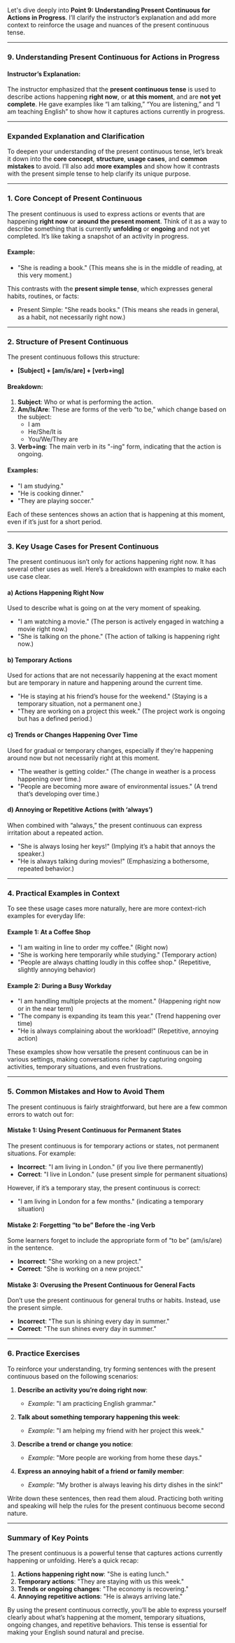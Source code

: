 Let's dive deeply into **Point 9: Understanding Present Continuous for Actions in Progress**. I’ll clarify the instructor’s explanation and add more context to reinforce the usage and nuances of the present continuous tense.

---

### **9. Understanding Present Continuous for Actions in Progress**

#### **Instructor’s Explanation**:
The instructor emphasized that the **present continuous tense** is used to describe actions happening **right now**, or **at this moment**, and are **not yet complete**. He gave examples like “I am talking,” “You are listening,” and “I am teaching English” to show how it captures actions currently in progress.

---

### **Expanded Explanation and Clarification**

To deepen your understanding of the present continuous tense, let’s break it down into the **core concept**, **structure**, **usage cases**, and **common mistakes** to avoid. I’ll also add **more examples** and show how it contrasts with the present simple tense to help clarify its unique purpose.

---

### **1. Core Concept of Present Continuous**

The present continuous is used to express actions or events that are happening **right now** or **around the present moment**. Think of it as a way to describe something that is currently **unfolding** or **ongoing** and not yet completed. It’s like taking a snapshot of an activity in progress.

#### **Example**:
- "She is reading a book." (This means she is in the middle of reading, at this very moment.)

This contrasts with the **present simple tense**, which expresses general habits, routines, or facts:
- Present Simple: "She reads books." (This means she reads in general, as a habit, not necessarily right now.)

---

### **2. Structure of Present Continuous**

The present continuous follows this structure:

- **[Subject] + [am/is/are] + [verb+ing]**

#### **Breakdown**:
1. **Subject**: Who or what is performing the action.
2. **Am/Is/Are**: These are forms of the verb “to be,” which change based on the subject:
   - I am
   - He/She/It is
   - You/We/They are
3. **Verb+ing**: The main verb in its "-ing" form, indicating that the action is ongoing.

#### **Examples**:
- "I am studying."
- "He is cooking dinner."
- "They are playing soccer."

Each of these sentences shows an action that is happening at this moment, even if it’s just for a short period.

---

### **3. Key Usage Cases for Present Continuous**

The present continuous isn’t only for actions happening right now. It has several other uses as well. Here’s a breakdown with examples to make each use case clear.

#### **a) Actions Happening Right Now**
Used to describe what is going on at the very moment of speaking.

- "I am watching a movie." (The person is actively engaged in watching a movie right now.)
- "She is talking on the phone." (The action of talking is happening right now.)

#### **b) Temporary Actions**
Used for actions that are not necessarily happening at the exact moment but are temporary in nature and happening around the current time.

- "He is staying at his friend’s house for the weekend." (Staying is a temporary situation, not a permanent one.)
- "They are working on a project this week." (The project work is ongoing but has a defined period.)

#### **c) Trends or Changes Happening Over Time**
Used for gradual or temporary changes, especially if they’re happening around now but not necessarily right at this moment.

- "The weather is getting colder." (The change in weather is a process happening over time.)
- "People are becoming more aware of environmental issues." (A trend that’s developing over time.)

#### **d) Annoying or Repetitive Actions (with ‘always’)**
When combined with “always,” the present continuous can express irritation about a repeated action.

- "She is always losing her keys!" (Implying it’s a habit that annoys the speaker.)
- "He is always talking during movies!" (Emphasizing a bothersome, repeated behavior.)

---

### **4. Practical Examples in Context**

To see these usage cases more naturally, here are more context-rich examples for everyday life:

#### **Example 1: At a Coffee Shop**
- "I am waiting in line to order my coffee." (Right now)
- "She is working here temporarily while studying." (Temporary action)
- "People are always chatting loudly in this coffee shop." (Repetitive, slightly annoying behavior)

#### **Example 2: During a Busy Workday**
- "I am handling multiple projects at the moment." (Happening right now or in the near term)
- "The company is expanding its team this year." (Trend happening over time)
- "He is always complaining about the workload!" (Repetitive, annoying action)

These examples show how versatile the present continuous can be in various settings, making conversations richer by capturing ongoing activities, temporary situations, and even frustrations.

---

### **5. Common Mistakes and How to Avoid Them**

The present continuous is fairly straightforward, but here are a few common errors to watch out for:

#### **Mistake 1: Using Present Continuous for Permanent States**
The present continuous is for temporary actions or states, not permanent situations. For example:
- **Incorrect**: "I am living in London." (if you live there permanently)
- **Correct**: "I live in London." (use present simple for permanent situations)

However, if it’s a temporary stay, the present continuous is correct:
- "I am living in London for a few months." (indicating a temporary situation)

#### **Mistake 2: Forgetting “to be” Before the -ing Verb**
Some learners forget to include the appropriate form of “to be” (am/is/are) in the sentence.
- **Incorrect**: "She working on a new project."
- **Correct**: "She is working on a new project."

#### **Mistake 3: Overusing the Present Continuous for General Facts**
Don’t use the present continuous for general truths or habits. Instead, use the present simple.
- **Incorrect**: "The sun is shining every day in summer."
- **Correct**: "The sun shines every day in summer."

---

### **6. Practice Exercises**

To reinforce your understanding, try forming sentences with the present continuous based on the following scenarios:

1. **Describe an activity you’re doing right now**:
   - *Example*: "I am practicing English grammar."

2. **Talk about something temporary happening this week**:
   - *Example*: "I am helping my friend with her project this week."

3. **Describe a trend or change you notice**:
   - *Example*: "More people are working from home these days."

4. **Express an annoying habit of a friend or family member**:
   - *Example*: "My brother is always leaving his dirty dishes in the sink!"

Write down these sentences, then read them aloud. Practicing both writing and speaking will help the rules for the present continuous become second nature.

---

### **Summary of Key Points**

The present continuous is a powerful tense that captures actions currently happening or unfolding. Here’s a quick recap:

1. **Actions happening right now**: "She is eating lunch."
2. **Temporary actions**: "They are staying with us this week."
3. **Trends or ongoing changes**: "The economy is recovering."
4. **Annoying repetitive actions**: "He is always arriving late."

By using the present continuous correctly, you’ll be able to express yourself clearly about what’s happening at the moment, temporary situations, ongoing changes, and repetitive behaviors. This tense is essential for making your English sound natural and precise.